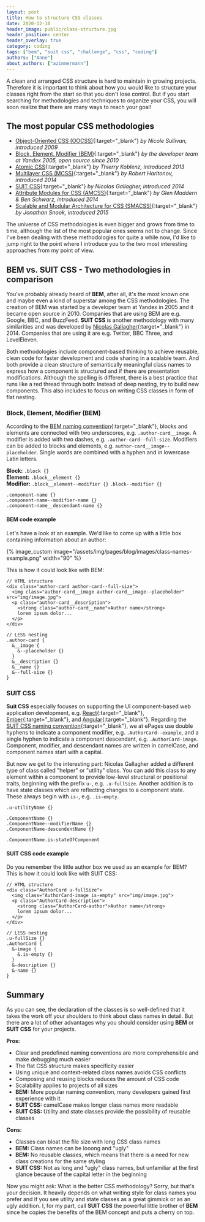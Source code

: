 ```yaml
---
layout: post
title: How to structure CSS classes
date: 2020-12-10
header_image: public/class-structure.jpg
header_position: center
header_overlay: true
category: coding
tags: ["bem", "suit css", "challenge", "css", "coding"]
authors: ["Anne"]
about_authors: ["azimmermann"]
---
```


A clean and arranged CSS structure is hard to maintain in growing projects.
Therefore it is important to think about how you would like to structure your classes right from the start so that you don't lose control.
But if you start searching for methodologies and techniques to organize your CSS, you will soon realize that there are many ways to reach your goal!

## The most popular CSS methodologies

* [Object-Oriented CSS (OOCSS)](https://de.slideshare.net/stubbornella/object-oriented-css){:target="_blank"} _by Nicole Sullivan, introduced 2009_ 
* [Block, Element, Modifier (BEM)](https://en.bem.info/){:target="_blank"} _by the developer team at Yandex 2005, open source since 2010_
* [Atomic CSS](https://acss.io/){:target="_blank"} _by Thierry Koblenz, introduced 2013_
* [Multilayer CSS (MCSS)](https://operatino.github.io/MCSS/en/){:target="_blank"} _by Robert Haritonov, introduced 2014_
* [SUIT CSS](http://suitcss.github.io/){:target="_blank"} _by Nicolas Gallagher, introduced 2014_
* [Attribute Modules for CSS (AMCSS)](https://amcss.github.io/){:target="_blank"} _by Glen Maddern & Ben Schwarz, introduced 2014_
* [Scalable and Modular Architecture for CSS (SMACSS)](http://smacss.com/){:target="_blank"} _by Jonathan Snook, introduced 2015_

The universe of CSS methodologies is even bigger and grows from time to time, although the list of the most popular ones seems not to change.
Since I've been dealing with these methodologies for quite a while now, I'd like to jump right to the point where I introduce you to the two most interesting approaches from my point of view.

## BEM vs. SUIT CSS - Two methodologies in comparison

You've probably already heard of **BEM**, after all, it's the most known one and maybe even a kind of superstar among the CSS methodologies.
The creation of BEM was started by a developer team at Yandex in 2005 and it became open source in 2010.
Companies that are using BEM are e.g. Google, BBC, and BuzzFeed. 
**SUIT CSS** is another methodology with many similarities and was developed by [Nicolas Gallagher](https://mobile.twitter.com/necolas){:target="_blank"} in 2014.
Companies that are using it are e.g. Twitter, BBC Three, and LevelEleven.

Both methodologies include component-based thinking to achieve reusable, clean code for faster development and code sharing in a scalable team.
And both provide a clean structure of semantically meaningful class names to express how a component is structured and if there are presentation modifications.
Although the spelling is different, there is a best practice that runs like a red thread through both: Instead of deep nesting, try to build new components.
This also includes to focus on writing CSS classes in form of flat nesting.

### Block, Element, Modifier (BEM)

According to the [BEM naming convention](https://en.bem.info/methodology/naming-convention/#two-dashes-style){:target="_blank"}, blocks and elements are connected with two underscores, e.g. `.author-card__image`.
A modifier is added with two dashes, e.g. `.author-card--full-size`.
Modifiers can be added to blocks and elements, e.g. `author-card__image--placeholder`.
Single words are combined with a hyphen and in lowercase Latin letters.

**Block:**      `.block {}` <br>
**Element:**    `.block__element {}` <br>
**Modifier:**   `.block__element--modifier {}` `.block--modifier {}` <br>

```
.component-name {}
.component-name--modifier-name {}
.component-name__descendant-name {}
```

#### BEM code example

Let's have a look at an example.
We'd like to come up with a little box containing information about an author:

{% image_custom image="/assets/img/pages/blog/images/class-names-example.png" width="90" %}

This is how it could look like with BEM:

```
// HTML structure
<div class="author-card author-card--full-size">
  <img class="author-card__image author-card__image--placeholder" src="img/image.jpg">
  <p class="author-card__description">
    <strong class="author-card__name">Author name</strong> 
    lorem ipsum dolor...
  </p>
</div>

// LESS nesting
.author-card {
  &__image {
    &--placeholder {}
  }
  &__description {}
  &__name {}
  &--full-size {}
}
```


### SUIT CSS

**Suit CSS** especially focuses on supporting the UI component-based web application development, e.g. [React](https://reactjs.org/){:target="_blank"}, [Ember](https://emberjs.com/){:target="_blank"}, and [Angular](https://angular.io/){:target="_blank"}.
Regarding the [SUIT CSS naming convention](https://github.com/suitcss/suit/blob/master/doc/naming-conventions.md){:target="_blank"}, we at ePages use double hyphens to indicate a component modifier, e.g. `.AuthorCard--example`, and a single hyphen to indicate a component descendant, e.g. `.AuthorCard-image`.
Component, modifier, and descendant names are written in camelCase, and component names start with a capital.

But now we get to the interesting part: Nicolas Gallagher added a different type of class called "helper" or "utility" class.
You can add this class to any element within a component to provide low-level structural or positional traits, beginning with the prefix `u-`, e.g. `.u-fullSize`.
Another addition is to have state classes which are reflecting changes to a component state.
These always begin with `is-`, e.g. `.is-empty`.

```
.u-utilityName {}

.ComponentName {}
.ComponentName--modifierName {}
.ComponentName-descendentName {}

.ComponentName.is-stateOfComponent
```

#### SUIT CSS code example

Do you remember the little author box we used as an example for BEM?
This is how it could look like with SUIT CSS:

```
// HTML structure
<div class="AuthorCard u-fullSize">
  <img class="AuthorCard-image is-empty" src="img/image.jpg">
  <p class="AuthorCard-description">
    <strong class="AuthorCard-author">Author name</strong> 
    lorem ipsum dolor...
  </p>
</div>

// LESS nesting
.u-fullSize {}
.AuthorCard {
  &-image {
    &.is-empty {}
  }
  &-description {}
  &-name {}
}
```


## Summary

As you can see, the declaration of the classes is so well-defined that it takes the work off your shoulders to think about class names in detail.
But there are a lot of other advantages why you should consider using **BEM** or **SUIT CSS** for your projects.

**Pros:**
* Clear and predefined naming conventions are more comprehensible and make debugging much easier
* The flat CSS structure makes specificity easier
* Using unique and context-related class names avoids CSS conflicts
* Composing and reusing blocks reduces the amount of CSS code 
* Scalability applies to projects of all sizes
* **BEM:** More popular naming convention, many developers gained first experience with it
* **SUIT CSS:** camelCase makes longer class names more readable
* **SUIT CSS:** Utility and state classes provide the possibility of reusable classes

**Cons:**
* Classes can bloat the file size with long CSS class names
* **BEM:** Class names can be looong and "ugly"
* **BEM:** No reusable classes, which means that there is a need for new class creations for the same styling
* **SUIT CSS:** Not as long and "ugly" class names, but unfamiliar at the first glance because of the capital letter in the beginning

Now you might ask: What is the better CSS methodology? 
Sorry, but that's your decision.
It heavily depends on what writing style for class names you prefer and if you see utility and state classes as a great gimmick or as an ugly addition.
I, for my part, call **SUIT CSS** the powerful little brother of **BEM** since he copies the benefits of the BEM concept and puts a cherry on top.